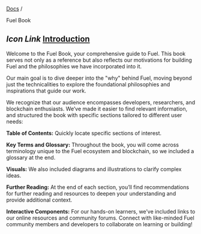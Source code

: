 [Docs](https://docs.fuel.network/) /

Fuel Book

## _Icon Link_ [Introduction](https://docs.fuel.network/docs/fuel-book/\#introduction)

Welcome to the Fuel Book, your comprehensive guide to Fuel. This book serves not only as a reference but also reflects our motivations for building Fuel and the philosophies we have incorporated into it.

Our main goal is to dive deeper into the "why" behind Fuel, moving beyond just the technicalities to explore the foundational philosophies and inspirations that guide our work.

We recognize that our audience encompasses developers, researchers, and blockchain enthusiasts. We’ve made it easier to find relevant information, and structured the book with specific sections tailored to different user needs:

**Table of Contents:** Quickly locate specific sections of interest.

**Key Terms and Glossary:** Throughout the book, you will come across terminology unique to the Fuel ecosystem and blockchain, so we included a glossary at the end.

**Visuals:** We also included diagrams and illustrations to clarify complex ideas.

**Further Reading:** At the end of each section, you’ll find recommendations for further reading and resources to deepen your understanding and provide additional context.

**Interactive Components:** For our hands-on learners, we’ve included links to our online resources and community forums. Connect with like-minded Fuel community members and developers to collaborate on learning or building!